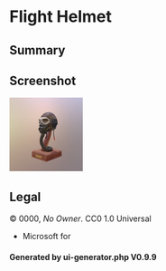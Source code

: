# Flight Helmet

## Summary

 

## Screenshot

![screenshot](screenshot/screenshot.jpg)

## Legal

&copy; 0000, _No Owner_. CC0 1.0 Universal
 - Microsoft for 

#### Generated by ui-generator.php V0.9.9